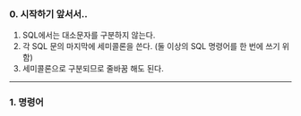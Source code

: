 ### 0. 시작하기 앞서서..

1. SQL에서는 대소문자를 구분하지 않는다.
2. 각 SQL 문의 마지막에 세미콜론을 쓴다. (둘 이상의 SQL 명령어를 한 번에 쓰기 위함)
3. 세미콜론으로 구분되므로 줄바꿈 해도 된다.

---

### 1. 명령어